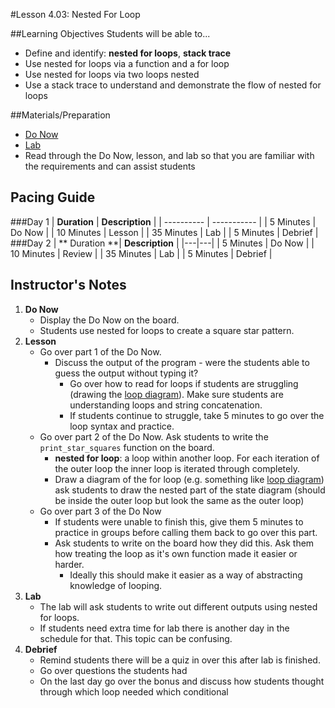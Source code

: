 #Lesson 4.03: Nested For Loop 

##Learning Objectives
Students will be able to... 
* Define and identify: **nested for loops**, **stack trace**
* Use nested for loops via a function and a for loop
* Use nested for loops via two loops nested
* Use a stack trace to understand and demonstrate the flow of nested for loops

##Materials/Preparation
* [Do Now]
* [Lab]
* Read through the Do Now, lesson, and lab so that you are familiar with the requirements and can assist students

## Pacing Guide
###Day 1
| **Duration**   | **Description** |
| ---------- | ----------- |
| 5 Minutes  | Do Now      |
| 10 Minutes | Lesson      |
| 35 Minutes | Lab         |
| 5 Minutes | Debrief     |
###Day 2
| ** Duration **|   **Description**          |
|---|---|
| 5 Minutes  | Do Now      |
| 10 Minutes | Review      |
| 35 Minutes | Lab         |
| 5 Minutes | Debrief     |

## Instructor's Notes

1. **Do Now**
    * Display the Do Now on the board.
    * Students use nested for loops to create a square star pattern.
2. **Lesson**
	* Go over part 1 of the Do Now. 
		* Discuss the output of the program - were the students able to guess the output without typing it?
			* Go over how to read for loops if students are struggling (drawing the [loop diagram]). Make sure students are understanding loops and string concatenation. 
			* If students continue to struggle, take 5 minutes to go over the loop syntax and practice.
	* Go over part 2 of the Do Now. Ask students to write the `print_star_squares` function on the board. 
		* **nested for loop**:  a loop within another loop. For each iteration of the outer loop the inner loop is iterated through completely. 
		* Draw a diagram of the for loop (e.g. something like [loop diagram]) ask students to draw the nested part of the state diagram (should be inside the outer loop but look the same as the outer loop)
	* Go over part 3 of the Do Now
		* If students were unable to finish this, give them 5 minutes to practice in groups before calling them back to go over this part. 
		* Ask students to write on the board how they did this. Ask them how treating the loop as it's own function made it easier or harder. 
		    * Ideally this should make it easier as a way of abstracting knowledge of looping.
3. **Lab**
	* The lab will ask students to write out different outputs using nested for loops. 
	* If students need extra time for lab there is another day in the schedule for that. This topic can be confusing. 
4. **Debrief**
	* Remind students there will be a quiz in over this after lab is finished. 
	* Go over questions the students had 
	* On the last day go over the bonus and discuss how students thought through which loop needed which conditional



[Do Now]: do_now.md
[Lab]: lab.md
[loop diagram]: http://etutorials.org/shared/images/tutorials/tutorial_169/F05um02.jpg